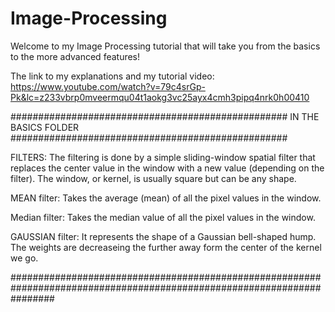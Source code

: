 # Image-Processing


Welcome to my Image Processing tutorial that will take you from the basics to the more advanced features!

The link to my explanations and my tutorial video: https://www.youtube.com/watch?v=79c4srGp-Pk&lc=z233vbrp0mveermqu04t1aokg3vc25ayx4cmh3pipq4nrk0h00410



################################################## IN THE BASICS FOLDER ##################################################

FILTERS: 
The filtering is done by a simple sliding-window spatial filter 
that replaces the center value in the window with a new value 
(depending on the filter). The window, or kernel, is usually 
square but can be any shape.

MEAN filter: 
Takes the average (mean) of all the pixel values in the window. 

Median filter: 
Takes the median value of all the pixel values in the window. 

GAUSSIAN filter:
It represents the shape of a Gaussian bell-shaped hump. The weights are decreaseing the further away form the center of the kernel we go.

########################################################################################################################
